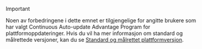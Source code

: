 > [!IMPORTANT]
> Noen av forbedringene i dette emnet er tilgjengelige for angitte brukere som har valgt Continuous Auto-update Advantage Program for plattformoppdateringer. Hvis du vil ha mer informasjon om standard og målrettede versjoner, kan du se [Standard og målrettet plattformversjon](../../get-started/public-preview-releases.md).
